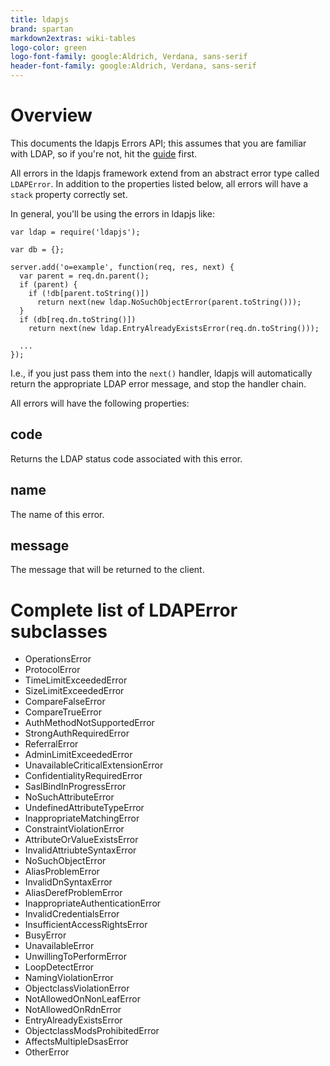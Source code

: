 ```yaml
---
title: ldapjs
brand: spartan
markdown2extras: wiki-tables
logo-color: green
logo-font-family: google:Aldrich, Verdana, sans-serif
header-font-family: google:Aldrich, Verdana, sans-serif
---
```


# Overview

This documents the ldapjs Errors API; this assumes that you are familiar with
LDAP, so if you're not, hit the [guide](http://ldapjs.org/guide.html) first.

All errors in the ldapjs framework extend from an abstract error type called
`LDAPError`. In addition to the properties listed below, all errors will have
a `stack` property correctly set.

In general, you'll be using the errors in ldapjs like:

    var ldap = require('ldapjs');

    var db = {};

    server.add('o=example', function(req, res, next) {
      var parent = req.dn.parent();
      if (parent) {
        if (!db[parent.toString()])
          return next(new ldap.NoSuchObjectError(parent.toString()));
      }
      if (db[req.dn.toString()])
        return next(new ldap.EntryAlreadyExistsError(req.dn.toString()));

      ...
    });

I.e., if you just pass them into the `next()` handler, ldapjs will automatically
return the appropriate LDAP error message, and stop the handler chain.

All errors will have the following properties:

## code

Returns the LDAP status code associated with this error.

## name

The name of this error.

## message

The message that will be returned to the client.

# Complete list of LDAPError subclasses

* OperationsError
* ProtocolError
* TimeLimitExceededError
* SizeLimitExceededError
* CompareFalseError
* CompareTrueError
* AuthMethodNotSupportedError
* StrongAuthRequiredError
* ReferralError
* AdminLimitExceededError
* UnavailableCriticalExtensionError
* ConfidentialityRequiredError
* SaslBindInProgressError
* NoSuchAttributeError
* UndefinedAttributeTypeError
* InappropriateMatchingError
* ConstraintViolationError
* AttributeOrValueExistsError
* InvalidAttriubteSyntaxError
* NoSuchObjectError
* AliasProblemError
* InvalidDnSyntaxError
* AliasDerefProblemError
* InappropriateAuthenticationError
* InvalidCredentialsError
* InsufficientAccessRightsError
* BusyError
* UnavailableError
* UnwillingToPerformError
* LoopDetectError
* NamingViolationError
* ObjectclassViolationError
* NotAllowedOnNonLeafError
* NotAllowedOnRdnError
* EntryAlreadyExistsError
* ObjectclassModsProhibitedError
* AffectsMultipleDsasError
* OtherError
